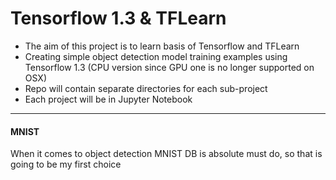 # Tensorflow 1.3 & TFLearn
- The aim of this project is to learn basis of Tensorflow and TFLearn 
- Creating simple object detection model training examples using Tensorflow 1.3 (CPU version since GPU one is no longer supported on OSX) 
- Repo will contain separate directories for each sub-project
- Each project will be in Jupyter Notebook

----------
#### MNIST 
When it comes to object detection MNIST DB is absolute must do, so that is going to be my first choice
 
